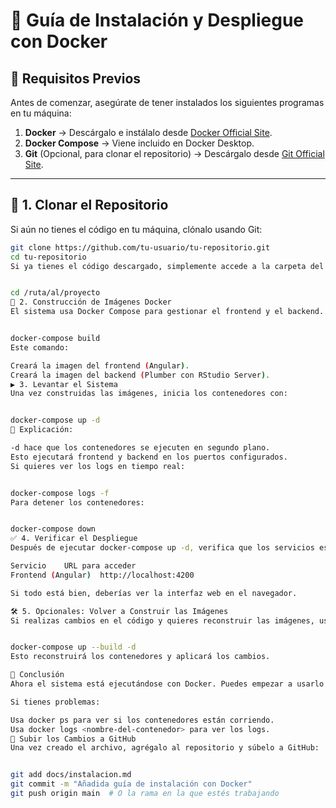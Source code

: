 # 📌 Guía de Instalación y Despliegue con Docker

## 📌 **Requisitos Previos**
Antes de comenzar, asegúrate de tener instalados los siguientes programas en tu máquina:

1. **Docker** → Descárgalo e instálalo desde [Docker Official Site](https://www.docker.com/get-started).
2. **Docker Compose** → Viene incluido en Docker Desktop.
3. **Git** (Opcional, para clonar el repositorio) → Descárgalo desde [Git Official Site](https://git-scm.com/downloads).

---

## 🚀 **1. Clonar el Repositorio**
Si aún no tienes el código en tu máquina, clónalo usando Git:

```bash
git clone https://github.com/tu-usuario/tu-repositorio.git
cd tu-repositorio
Si ya tienes el código descargado, simplemente accede a la carpeta del proyecto:


cd /ruta/al/proyecto
🔧 2. Construcción de Imágenes Docker
El sistema usa Docker Compose para gestionar el frontend y el backend. Para construir las imágenes, usa:


docker-compose build
Este comando:

Creará la imagen del frontend (Angular).
Creará la imagen del backend (Plumber con RStudio Server).
▶ 3. Levantar el Sistema
Una vez construidas las imágenes, inicia los contenedores con:


docker-compose up -d
📌 Explicación:

-d hace que los contenedores se ejecuten en segundo plano.
Esto ejecutará frontend y backend en los puertos configurados.
Si quieres ver los logs en tiempo real:


docker-compose logs -f
Para detener los contenedores:


docker-compose down
✅ 4. Verificar el Despliegue
Después de ejecutar docker-compose up -d, verifica que los servicios están funcionando:

Servicio	URL para acceder
Frontend (Angular)	http://localhost:4200

Si todo está bien, deberías ver la interfaz web en el navegador.

🛠 5. Opcionales: Volver a Construir las Imágenes
Si realizas cambios en el código y quieres reconstruir las imágenes, usa:


docker-compose up --build -d
Esto reconstruirá los contenedores y aplicará los cambios.

🏁 Conclusión
Ahora el sistema está ejecutándose con Docker. Puedes empezar a usarlo accediendo al frontend en http://localhost:4200 y al backend en http://localhost:8000.

Si tienes problemas:

Usa docker ps para ver si los contenedores están corriendo.
Usa docker logs <nombre-del-contenedor> para ver los logs.
📌 Subir los Cambios a GitHub
Una vez creado el archivo, agrégalo al repositorio y súbelo a GitHub:


git add docs/instalacion.md
git commit -m "Añadida guía de instalación con Docker"
git push origin main  # O la rama en la que estés trabajando